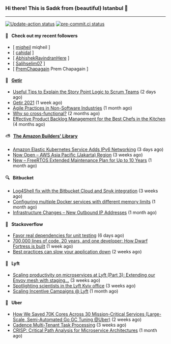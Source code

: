 ### Hi there! This is Sadık from (beautiful) Istanbul 👋

---

[![Update-action status](https://github.com/sadikkuzu/sadikkuzu/actions/workflows/sadikkuzu.yml/badge.svg)](https://github.com/sadikkuzu/sadikkuzu/actions/workflows/sadikkuzu.yml)
[![pre-commit.ci status](https://results.pre-commit.ci/badge/github/sadikkuzu/sadikkuzu/master.svg)](https://results.pre-commit.ci/latest/github/sadikkuzu/sadikkuzu/master)

#### 🔭 &nbsp; Check out my recent followers

- [ [miqheil](https://github.com/miqheil) miqheil ]
- [ [cahidal](https://github.com/cahidal)  ]
- [ [AbhishekRavindranHere](https://github.com/AbhishekRavindranHere)  ]
- [ [Salihselim07](https://github.com/Salihselim07)  ]
- [ [PremChapagain](https://github.com/PremChapagain) Prem Chapagain ]


#### 🚀 &nbsp; [Getir](https://technology.getir.com)

- [Useful Tips to Explain the Story Point Logic to Scrum Teams](https://medium.com/getir/useful-tips-to-explain-the-story-point-logic-to-scrum-teams-872a62e95257?source=rss----5138a1e0a250---4) (2 days ago)
- [Getir 2021](https://medium.com/getir/getir-2021-cae852cc4e6c?source=rss----5138a1e0a250---4) (1 week ago)
- [Agile Practices in Non-Software Industries](https://medium.com/getir/agile-practices-in-non-software-industries-5e71c522aea2?source=rss----5138a1e0a250---4) (1 month ago)
- [Why so cross-functional?](https://medium.com/getir/why-so-cross-functional-e411271265fc?source=rss----5138a1e0a250---4) (2 months ago)
- [Effective Product Backlog Management for the Best Chefs in the Kitchen](https://medium.com/getir/effective-product-backlog-management-for-best-chefs-in-the-kitchen-d44a023d9c0b?source=rss----5138a1e0a250---4) (4 months ago)


#### ⛅ &nbsp; [The Amazon Builders' Library](https://aws.amazon.com/builders-library/)

- [Amazon Elastic Kubernetes Service Adds IPv6 Networking](https://aws.amazon.com/blogs/aws/amazon-elastic-kubernetes-service-adds-ipv6-networking/) (3 days ago)
- [Now Open – AWS Asia Pacific (Jakarta) Region](https://aws.amazon.com/blogs/aws/now-open-aws-asia-pacific-jakarta-region/) (3 weeks ago)
- [New – FreeRTOS Extended Maintenance Plan for Up to 10 Years](https://aws.amazon.com/blogs/aws/new-freertos-extended-maintenance-plan-for-up-to-10-years/) (1 month ago)


#### 🔍 &nbsp; Bitbucket

- [Log4Shell fix with the Bitbucket Cloud and Snyk integration](https://bitbucket.org/blog/log4shell-fix-with-the-bitbucket-cloud-and-snyk-integration) (3 weeks ago)
- [Configuring multiple Docker services with different memory limits](https://bitbucket.org/blog/configuring-multiple-docker-services-with-different-memory-limits) (1 month ago)
- [Infrastructure Changes – New Outbound IP Addresses](https://bitbucket.org/blog/infrastructure-changes-new-outbound-ip-addresses) (1 month ago)


#### 📰 &nbsp; Stackoverflow

- [Favor real dependencies for unit testing](https://stackoverflow.blog/2022/01/03/favor-real-dependencies-for-unit-testing/) (6 days ago)
- [700,000 lines of code, 20 years, and one developer: How Dwarf Fortress is built](https://stackoverflow.blog/2021/12/31/700000-lines-of-code-20-years-and-one-developer-how-dwarf-fortress-is-built/) (1 week ago)
- [Best practices can slow your application down](https://stackoverflow.blog/2021/12/22/best-practices-can-slow-your-application-down/) (2 weeks ago)

#### 🚕 &nbsp; Lyft

- [Scaling productivity on microservices at Lyft (Part 3): Extending our Envoy mesh with staging…](https://eng.lyft.com/scaling-productivity-on-microservices-at-lyft-part-3-extending-our-envoy-mesh-with-staging-fdaafafca82f?source=rss----25cd379abb8---4) (3 weeks ago)
- [Spotlighting scientists in the Lyft Kyiv office](https://eng.lyft.com/spotlighting-scientists-in-the-lyft-kyiv-office-26c28787bdc2?source=rss----25cd379abb8---4) (3 weeks ago)
- [Scaling Incentive Campaigns @ Lyft](https://eng.lyft.com/scaling-incentive-campaigns-lyft-84222cf83aa7?source=rss----25cd379abb8---4) (1 month ago)

#### 🚕 &nbsp; Uber

- [How We Saved 70K Cores Across 30 Mission-Critical Services (Large-Scale, Semi-Automated Go GC Tuning @Uber)](https://eng.uber.com/how-we-saved-70k-cores-across-30-mission-critical-services/) (2 weeks ago)
- [Cadence Multi-Tenant Task Processing](https://eng.uber.com/cadence-multi-tenant-task-processing/) (3 weeks ago)
- [CRISP: Critical Path Analysis for Microservice Architectures](https://eng.uber.com/crisp-critical-path-analysis-for-microservice-architectures/) (1 month ago)
